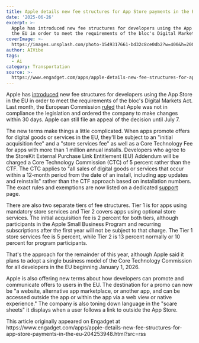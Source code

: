 ```yaml
---
title: Apple details new fee structures for App Store payments in the EU
date: '2025-06-26'
excerpt: >-
  Apple has introduced new fee structures for developers using the App Store in
  the EU in order to meet the requirements of the bloc's Digital Markets A...
coverImage: >-
  https://images.unsplash.com/photo-1549317661-bd32c8ce0db2?w=400&h=200&fit=crop&auto=format
author: AIVibe
tags:
  - Ai
category: Transportation
source: >-
  https://www.engadget.com/apps/apple-details-new-fee-structures-for-app-store-payments-in-the-eu-204253948.html?src=rss
---
```

<p>Apple has <a data-i13n="elm:context_link;elmt:doNotAffiliate;cpos:1;pos:1" class="no-affiliate-link" href="https://developer.apple.com/news/?id=awedznci"><ins>introduced</ins></a> new fee structures for developers using the App Store in the EU in order to meet the requirements of the bloc's Digital Markets Act. Last month, the European Commission <a data-i13n="elm:context_link;elmt:doNotAffiliate;cpos:2;pos:1" class="no-affiliate-link" href="https://www.engadget.com/big-tech/apples-app-store-rules-are-still-in-violation-of-eu-policy-161117662.html"><ins>ruled</ins></a> that Apple was not in compliance the legislation and ordered the company to make changes within 30 days. Apple can still file an appeal of the decision until July 7.</p>
<p>The new terms make things a little complicated. When apps promote offers for digital goods or services in the EU, they'll be subject to an "initial acquisition fee" and a "store services fee" as well as a Core Technology Fee for apps with more than 1 million annual installs. Developers who agree to the StoreKit External Purchase Link Entitlement (EU) Addendum will be charged a Core Technology Commission (CTC) of 5 percent rather than the CTF. The CTC applies to "all sales of digital goods or services that occur within a 12-month period from the date of an install, including app updates and reinstalls" rather than the CTF approach based on installation numbers. The exact rules and exemptions are now listed on a dedicated <a data-i13n="elm:context_link;elmt:doNotAffiliate;cpos:3;pos:1" class="no-affiliate-link" href="https://developer.apple.com/support/communication-and-promotion-of-offers-on-the-app-store-in-the-eu/"><ins>support</ins></a> page.</p>
<span id="end-legacy-contents"></span><p>There are also two separate tiers of fee structures. Tier 1 is for apps using mandatory store services and Tier 2 covers apps using optional store services. The initial acquisition fee is 2 percent for both tiers, although participants in the Apple Small Business Program and recurring subscriptions after the first year will not be subject to that charge. The Tier 1 store services fee is 5 percent, while Tier 2 is 13 percent normally or 10 percent for program participants.</p>
<p>That's the approach for the remainder of this year, although Apple said it plans to adopt a single business model of the Core Technology Commission for all developers in the EU beginning January 1, 2026.</p>
<p>Apple is also offering new terms about how developers can promote and communicate offers to users in the EU. The destination for a promo can now be "a website, alternative app marketplace, or another app, and can be accessed outside the app or within the app via a web view or native experience." The company is also toning down language in the "scare sheets" it displays when a user follows a link to outside the App Store.&nbsp;</p>This article originally appeared on Engadget at https://www.engadget.com/apps/apple-details-new-fee-structures-for-app-store-payments-in-the-eu-204253948.html?src=rss
